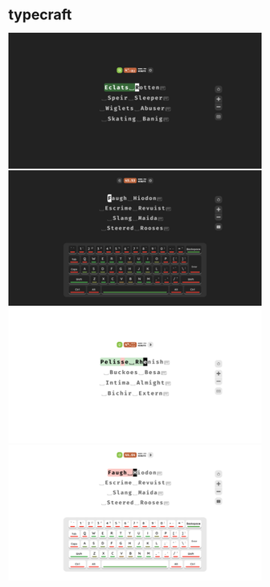 # typecraft

![Dark mode without keyboard](./media/typ1.png)
![Dark mode with keyboard](./media/typ2.png)
![Light mode without keyboard](./media/typ3.png)
![Light mode with keyboard](./media/typ4.png)
